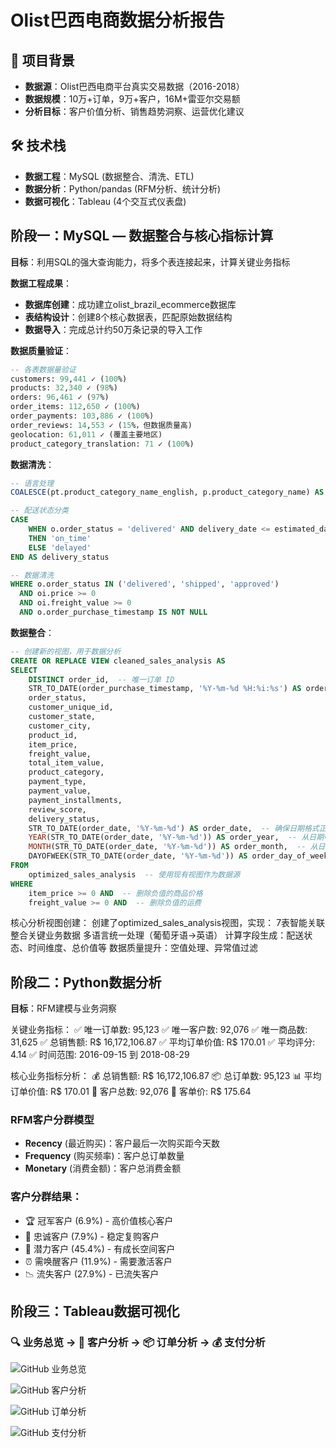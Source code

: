 # Olist巴西电商数据分析报告

## 🎯 项目背景
- **数据源**：Olist巴西电商平台真实交易数据（2016-2018）
- **数据规模**：10万+订单，9万+客户，16M+雷亚尔交易额
- **分析目标**：客户价值分析、销售趋势洞察、运营优化建议

## 🛠 技术栈
- **数据工程**：MySQL (数据整合、清洗、ETL)
- **数据分析**：Python/pandas (RFM分析、统计分析)
- **数据可视化**：Tableau (4个交互式仪表盘)

## 阶段一：MySQL — 数据整合与核心指标计算
**目标**：利用SQL的强大查询能力，将多个表连接起来，计算关键业务指标

**数据工程成果**：
- **数据库创建**：成功建立olist_brazil_ecommerce数据库
- **表结构设计**：创建8个核心数据表，匹配原始数据结构
- **数据导入**：完成总计约50万条记录的导入工作

**数据质量验证**：
```sql
-- 各表数据量验证
customers: 99,441 ✓ (100%)
products: 32,340 ✓ (98%) 
orders: 96,461 ✓ (97%)
order_items: 112,650 ✓ (100%)
order_payments: 103,886 ✓ (100%)
order_reviews: 14,553 ✓ (15%，但数据质量高)
geolocation: 61,011 ✓ (覆盖主要地区)
product_category_translation: 71 ✓ (100%)
```
**数据清洗**：
```sql
-- 语言处理
COALESCE(pt.product_category_name_english, p.product_category_name) AS product_category

-- 配送状态分类
CASE 
    WHEN o.order_status = 'delivered' AND delivery_date <= estimated_date 
    THEN 'on_time'
    ELSE 'delayed'
END AS delivery_status

-- 数据清洗
WHERE o.order_status IN ('delivered', 'shipped', 'approved')
  AND oi.price >= 0
  AND oi.freight_value >= 0
  AND o.order_purchase_timestamp IS NOT NULL
```
**数据整合**：
```sql
-- 创建新的视图，用于数据分析
CREATE OR REPLACE VIEW cleaned_sales_analysis AS
SELECT 
    DISTINCT order_id,  -- 唯一订单 ID
    STR_TO_DATE(order_purchase_timestamp, '%Y-%m-%d %H:%i:%s') AS order_purchase_timestamp,  -- 确保时间格式正确
    order_status,
    customer_unique_id,
    customer_state,
    customer_city,
    product_id,
    item_price,
    freight_value,
    total_item_value,
    product_category,
    payment_type,
    payment_value,
    payment_installments,
    review_score,
    delivery_status,        
    STR_TO_DATE(order_date, '%Y-%m-%d') AS order_date,  -- 确保日期格式正确
    YEAR(STR_TO_DATE(order_date, '%Y-%m-%d')) AS order_year,  -- 从日期中提取年份
    MONTH(STR_TO_DATE(order_date, '%Y-%m-%d')) AS order_month,  -- 从日期中提取月份
    DAYOFWEEK(STR_TO_DATE(order_date, '%Y-%m-%d')) AS order_day_of_week  -- 从日期中提取星期几
FROM 
    optimized_sales_analysis  -- 使用现有视图作为数据源
WHERE 
    item_price >= 0 AND  -- 删除负值的商品价格
    freight_value >= 0 AND  -- 删除负值的运费
```
核心分析视图创建：
创建了optimized_sales_analysis视图，实现：
7表智能关联整合关键业务数据
多语言统一处理（葡萄牙语→英语）
计算字段生成：配送状态、时间维度、总价值等
数据质量提升：空值处理、异常值过滤

## 阶段二：Python数据分析
**目标**：RFM建模与业务洞察

关键业务指标：
✅ 唯一订单数: 95,123
✅ 唯一客户数: 92,076
✅ 唯一商品数: 31,625
✅ 总销售额: R$ 16,172,106.87
✅ 平均订单价值: R$ 170.01
✅ 平均评分: 4.14
✅ 时间范围: 2016-09-15 到 2018-08-29

核心业务指标分析：
💰 总销售额: R$ 16,172,106.87
📦 总订单数: 95,123
📊 平均订单价值: R$ 170.01
👥 客户总数: 92,076
🛒 客单价: R$ 175.64

### RFM客户分群模型
- **Recency** (最近购买)：客户最后一次购买距今天数
- **Frequency** (购买频率)：客户总订单数量  
- **Monetary** (消费金额)：客户总消费金额

### 客户分群结果：
- 🏆 冠军客户 (6.9%) - 高价值核心客户
- 🔵 忠诚客户 (7.9%) - 稳定复购客户
- 🌱 潜力客户 (45.4%) - 有成长空间客户
- ⏰ 需唤醒客户 (11.9%) - 需要激活客户
- 📉 流失客户 (27.9%) - 已流失客户

## 阶段三：Tableau数据可视化

### 🔍 业务总览 → 👥 客户分析 → 📦 订单分析 → 💰 支付分析

![GitHub 业务总览](https://github.com/2898580656/Olist-/blob/main/tableau/1.png)

![GitHub 客户分析](https://github.com/2898580656/Olist-/blob/main/tableau/1.png)

![GitHub 订单分析](https://github.com/2898580656/Olist-/blob/main/tableau/1.png)

![GitHub 支付分析](https://github.com/2898580656/Olist-/blob/main/tableau/1.png)
